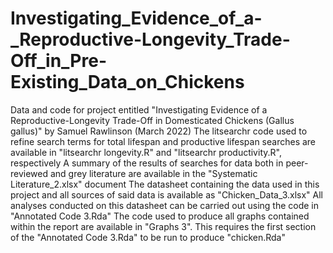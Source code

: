 # Investigating_Evidence_of_a-_Reproductive-Longevity_Trade-Off_in_Pre-Existing_Data_on_Chickens
Data and code for project entitled "Investigating Evidence of a Reproductive-Longevity Trade-Off in Domesticated Chickens (Gallus gallus)" by Samuel Rawlinson (March 2022)
The litsearchr code used to refine search terms for total lifespan and productive lifespan searches are available in "litsearchr longevity.R" and "litsearchr productivity.R", respectively
A summary of the results of searches for data both in peer-reviewed and grey literature are available in the "Systematic Literature_2.xlsx" document
The datasheet containing the data used in this project and all sources of said data is available as "Chicken_Data_3.xlsx"
All analyses conducted on this datasheet can be carried out using the code in "Annotated Code 3.Rda"
The code used to produce all graphs contained within the report are available in "Graphs 3". This requires the first section of the "Annotated Code 3.Rda" to be run to produce "chicken.Rda"
